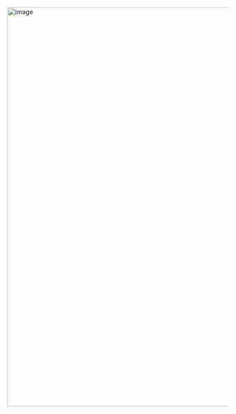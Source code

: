 <img width="1902" height="909" alt="image" src="https://github.com/user-attachments/assets/b4e3f105-046d-45d2-bfb4-09289036f366" />
